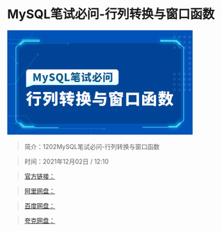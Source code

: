 # MySQL笔试必问-行列转换与窗口函数

![img](../../assets/Cgp9HWGl8uiAPQaaAABnkOFfCH4904.png)

> 简介：1202MySQL笔试必问-行列转换与窗口函数

> 时间：2021年12月02日 / 12:10

> [官方链接：]()

> [阿里网盘：]()

> [百度网盘：]()

> [夸克网盘：]()
